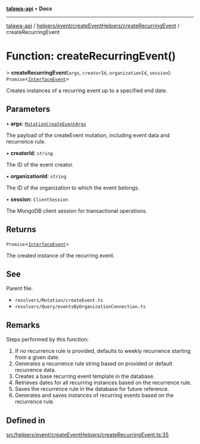 [**talawa-api**](../../../../../README.md) • **Docs**

***

[talawa-api](../../../../../modules.md) / [helpers/event/createEventHelpers/createRecurringEvent](../README.md) / createRecurringEvent

# Function: createRecurringEvent()

\> **createRecurringEvent**(`args`, `creatorId`, `organizationId`, `session`): `Promise`\<[`InterfaceEvent`](../../../../../models/Event/interfaces/InterfaceEvent.md)\>

Creates instances of a recurring event up to a specified end date.

## Parameters

• **args**: [`MutationCreateEventArgs`](../../../../../types/generatedGraphQLTypes/type-aliases/MutationCreateEventArgs.md)

The payload of the createEvent mutation, including event data and recurrence rule.

• **creatorId**: `string`

The ID of the event creator.

• **organizationId**: `string`

The ID of the organization to which the event belongs.

• **session**: `ClientSession`

The MongoDB client session for transactional operations.

## Returns

`Promise`\<[`InterfaceEvent`](../../../../../models/Event/interfaces/InterfaceEvent.md)\>

The created instance of the recurring event.

## See

Parent file:
- `resolvers/Mutation/createEvent.ts`
- `resolvers/Query/eventsByOrganizationConnection.ts`

## Remarks

Steps performed by this function:
1. If no recurrence rule is provided, defaults to weekly recurrence starting from a given date.
2. Generates a recurrence rule string based on provided or default recurrence data.
3. Creates a base recurring event template in the database.
4. Retrieves dates for all recurring instances based on the recurrence rule.
5. Saves the recurrence rule in the database for future reference.
6. Generates and saves instances of recurring events based on the recurrence rule.

## Defined in

[src/helpers/event/createEventHelpers/createRecurringEvent.ts:35](https://github.com/PalisadoesFoundation/talawa-api/blob/1f38da5423898626c6ebfa24896a9c3d008195c6/src/helpers/event/createEventHelpers/createRecurringEvent.ts#L35)
